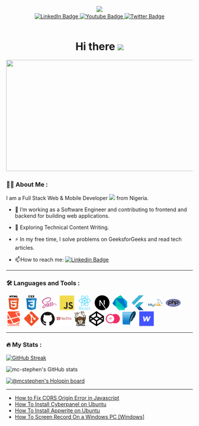 <div id="header" align="center">
  <img src="https://media.giphy.com/media/M9gbBd9nbDrOTu1Mqx/giphy.gif" width="100"/>
</div>

<div id="badges" align="center">
  <a href="https://www.linkedin.com/in/chukwuemeka-michael-a44301175">
    <img src="https://img.shields.io/badge/LinkedIn-blue?style=for-the-badge&logo=linkedin&logoColor=white" alt="LinkedIn Badge"/>
  </a>
  <a href="https://www.youtube.com/channel/UCL98INhqLZaw5fh7k0Tpf9A">
    <img src="https://img.shields.io/badge/YouTube-red?style=for-the-badge&logo=youtube&logoColor=white" alt="Youtube Badge"/>
  </a>
  <a href="https://twitter.com/mc_stephen123">
    <img src="https://img.shields.io/badge/Twitter-blue?style=for-the-badge&logo=twitter&logoColor=white" alt="Twitter Badge"/>
  </a>
</div>

<div id="badges" align="center">
  <img src="https://komarev.com/ghpvc/?username=Emeka212&style=flat-square&color=blue" alt=""/>
</div>

<h1 align="center">
  Hi there
  <img src="https://media.giphy.com/media/hvRJCLFzcasrR4ia7z/giphy.gif" width="30"/>
</h1>

<div align="center">
  <img src="https://media.giphy.com/media/dWesBcTLavkZuG35MI/giphy.gif" width="600" height="300"/>
</div>

### :woman_technologist: About Me :

I am a Full Stack Web & Mobile Developer <img src="https://media.giphy.com/media/WUlplcMpOCEmTGBtBW/giphy.gif" width="30"> from Nigeria.

- :telescope: I’m working as a Software Engineer and contributing to frontend and backend for building web applications.

- :seedling: Exploring Technical Content Writing.

- :zap: In my free time, I solve problems on GeeksforGeeks and read tech articles.

- :mailbox:How to reach me: [![Linkedin Badge](https://img.shields.io/static/v1?message=mcstephen&color=blue?style=flat&logo=Linkedin&logoColor=white)](https://www.linkedin.com/in/chukwuemeka-michael-a44301175)

---

### :hammer_and_wrench: Languages and Tools :

<div>
  <img src="https://github.com/devicons/devicon/blob/master/icons/html5/html5-original-wordmark.svg" title="html5" alt="html5" width="40" height="40"/>&nbsp;
  <img src="https://github.com/devicons/devicon/blob/master/icons/css3/css3-original-wordmark.svg" title="css3" alt="css3" width="40" height="40"/>&nbsp;
  <img src="https://github.com/devicons/devicon/blob/master/icons/sass/sass-original.svg" title="sass" alt="sass" width="40" height="40"/>&nbsp;
  <img src="https://github.com/devicons/devicon/blob/master/icons/javascript/javascript-original.svg" title="JS" alt="JS" width="40" height="40"/>&nbsp;
  <img src="https://github.com/devicons/devicon/blob/master/icons/react/react-original-wordmark.svg" title="React" alt="React" width="40" height="40"/>&nbsp;
  <img src="https://github.com/devicons/devicon/blob/master/icons/nextjs/nextjs-original.svg" title="Next.js" alt="Next.js" width="40" height="40"/>&nbsp;
  <img src="https://github.com/devicons/devicon/blob/master/icons/dart/dart-original.svg" title="dart" alt="dart" width="40" height="40"/>&nbsp;
  <img src="https://github.com/devicons/devicon/blob/master/icons/flutter/flutter-original.svg" title="flutter" alt="flutter" width="40" height="40"/>&nbsp;
  <img src="https://github.com/devicons/devicon/blob/master/icons/mysql/mysql-original-wordmark.svg" title="MySQL" alt="MySQL" width="40" height="40"/>&nbsp;
  <img src="https://github.com/devicons/devicon/blob/master/icons/php/php-original.svg" title="php" alt="php" width="40" height="40"/>&nbsp;
  <img src="https://github.com/devicons/devicon/blob/master/icons/laravel/laravel-plain-wordmark.svg" title="laravel" alt="laravel" width="40" height="40"/>&nbsp;
  <img src="https://github.com/devicons/devicon/blob/master/icons/git/git-original.svg" title="Git" alt="Git" width="40" height="40"/>
  <img src="https://github.com/devicons/devicon/blob/master/icons/github/github-original.svg" title="github" alt="github" width="40" height="40"/>
  <img src="https://github.com/devicons/devicon/blob/master/icons/filezilla/filezilla-plain-wordmark.svg" title="filezilla" alt="filezilla" width="40" height="40"/>
  <img src="https://github.com/devicons/devicon/blob/master/icons/composer/composer-original.svg" title="composer" alt="composer" width="40" height="40"/>
  <img src="https://github.com/devicons/devicon/blob/master/icons/codepen/codepen-plain.svg" title="codepen" alt="codepen" width="40" height="40"/>
  <img src="https://github.com/devicons/devicon/blob/master/icons/appwrite/appwrite-original.svg" title="appwrite" alt="appwrite" width="40" height="40"/>
  <img src="https://github.com/devicons/devicon/blob/master/icons/sqlite/sqlite-original.svg" title="sqlite" alt="sqlite" width="40" height="40"/>&nbsp;
  <img src="https://github.com/devicons/devicon/blob/master/icons/webflow/webflow-original.svg" title="webflow" alt="webflow" width="40" height="40"/>&nbsp;
</div>

---

### :fire: My Stats :
  
[![GitHub Streak](https://streak-stats.demolab.com?user=Emeka212&theme=tokyonight_duo&border_radius=5)](https://git.io/streak-stats)


![mc-stephen's GitHub stats](https://github-readme-stats.vercel.app/api?username=Emeka212&show_icons=true&theme=radical)


[![@mcstephen's Holopin board](https://holopin.io/api/user/board?user=mcstephen)](https://holopin.io/@mcstephen)

---


<!-- [![Top Langs](https://github-readme-stats.vercel.app/api/top-langs/?username=Emeka212&layout=compact&theme=vision-friendly-dark)](https://github.com/anuraghazra/github-readme-stats) -->

<!-- ### :writing_hand: Blog Posts : -->

<!-- BLOG-POST-LIST:START -->
- [How to Fix CORS Origin Error in Javascript](https://dev.to/emeka212/how-to-fix-cors-origin-error-in-javascript-3nd3)
- [How To Install Cyberpanel on Ubuntu](https://dev.to/emeka212/how-to-install-cyberpanel-on-ubuntu-3m4h)
- [How To Install Appwrite on Ubuntu](https://dev.to/emeka212/how-to-install-appwrite-on-ubuntu-2god)
- [How To Screen Record On a Windows PC [Windows]](https://dev.to/emeka212/how-to-screen-record-on-a-windows-pc-windows-4b0n)
<!-- BLOG-POST-LIST:END -->



<!--
**Emeka212/Emeka212** is a ✨ _special_ ✨ repository because its `README.md` (this file) appears on your GitHub profile.

Here are some ideas to get you started:

- 🔭 I’m currently working on ...
- 🌱 I’m currently learning ...
- 👯 I’m looking to collaborate on ...
- 🤔 I’m looking for help with ...
- 💬 Ask me about ...
- 📫 How to reach me: ...
- 😄 Pronouns: ...
- ⚡ Fun fact: ...
-->
